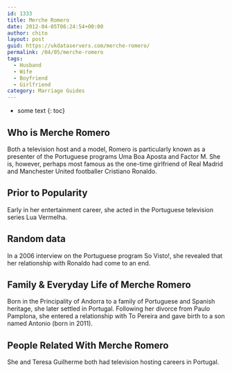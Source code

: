 ```yaml
---
id: 1333
title: Merche Romero
date: 2012-04-05T06:24:54+00:00
author: chito
layout: post
guid: https://ukdataservers.com/merche-romero/
permalink: /04/05/merche-romero
tags:
  - Husband
  - Wife
  - Boyfriend
  - Girlfriend
category: Marriage Guides
---
```


* some text
{: toc}
          
          
## Who is  Merche Romero
                  
                  
                  
Both a television host and a model, Romero is particularly known as a presenter of the Portuguese programs Uma Boa Aposta and Factor M. She is, however, perhaps most famous as the one-time girlfriend of Real Madrid and Manchester United footballer Cristiano Ronaldo.
                  
                
                
                
## Prior to Popularity 
                  
                  
                  
Early in her entertainment career, she acted in the Portuguese television series Lua Vermelha.
                  
                
                
                
## Random data 
                  
                  
                  
In a 2006 interview on the Portuguese program So Visto!, she revealed that her relationship with Ronaldo had come to an end.
                  
                
                
                
## Family & Everyday Life of Merche Romero
                  
                  
                  
Born in the Principality of Andorra to a family of Portuguese and Spanish heritage, she later settled in Portugal. Following her divorce from Paulo Pamplona, she entered a relationship with To Pereira and gave birth to a son named Antonio (born in 2011).
                  
                
                
                
## People Related With  Merche Romero
                  
                  
                  
She and Teresa Guilherme both had television hosting careers in Portugal.
                  
                
              
            
          
          
          
    
    
  
